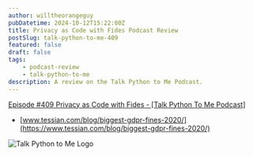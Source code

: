 ```yaml
---
author: willtheorangeguy
pubDatetime: 2024-10-12T15:22:00Z
title: Privacy as Code with Fides Podcast Review
postSlug: talk-python-to-me-409
featured: false
draft: false
tags:
    - podcast-review
    - talk-python-to-me
description: A review on the Talk Python to Me Podcast.
---
```


[Episode #409 Privacy as Code with Fides - [Talk Python To Me Podcast]](https://talkpython.fm/episodes/show/409/privacy-as-code-with-fides)

-   [www.tessian.com/blog/biggest-gdpr-fines-2020/](https://www.tessian.com/blog/biggest-gdpr-fines-2020/)

![Talk Python to Me Logo](https://is1-ssl.mzstatic.com/image/thumb/Podcasts221/v4/6c/5d/00/6c5d001b-99f2-1312-ef93-d0791d6aca54/mza_17000424926567884148.jpg/300x300bb.webp)
